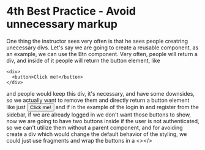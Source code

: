 # 4th Best Practice - Avoid unnecessary markup

One thing the instructor sees very often is that he sees people creatring unecessary divs. Let's say we are going to create
 a reusable component, as an example, we can use the Btn component. Very often, people will return a div, and inside of it
 people will return the button element, like

    <div>
      <button>Click me!</button>
    </div>

and people would keep this div, it's necessary, and have some downsides, so we actually want to remove them and directly
return a button element like just 
  <button>Click me!</button>
and if in the example of the login in and register from the sidebar, if we are already logged in we don't want those
buttons to show, now we are going to have two buttons inside if the user is not authenticated, so we can't utilize them
without a parent component, and for avoiding create a div which would change the default behavior of the styling, we could 
just use fragments and wrap the  buttons in a <></>
